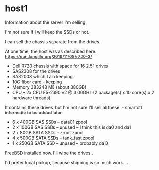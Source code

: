 # host1
Information about the server I'm selling.

I'm not sure if I will keep the SSDs or not.

I can sell the chassis separate from the drives.

At one time, the host was as described here: https://dan.langille.org/2019/11/08/r720-3/

* Dell R720 chassis with space for 16 2.5" drives
* SAS2308 for the drives
* SAS2008 which I am keeping
* 10G fiber card - keeping
* Memory 383248 MB (about 380GB)
* CPU – 2x CPU E5-2690 v2 @ 3.00GHz (2 package(s) x 10 core(s) x 2 hardware
threads)

It contains these drives, but I'm not sure I'll sell all these. - smartctl
informatio to be added later.

* 6 x 400GB SAS SSDs – data01 zpool
* 2 x 100GB SAS SSDs – unused – I think this is da0 and da1
* 2 x 80GB SATA SSDs – zroot zpool
* 4 x 500GB SATA SSDs – tank_fast zpool
* 1 x 250GB SATA SSD – unused – probably da10

FreeBSD installed now. I'll wipe the drives..

I'd prefer local pickup, because shipping is so much work....
